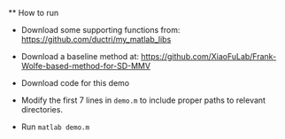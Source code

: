 ** How to run

- Download some supporting functions from: https://github.com/ductri/my_matlab_libs

- Download a baseline method at: https://github.com/XiaoFuLab/Frank-Wolfe-based-method-for-SD-MMV

- Download code for this demo

- Modify the first 7 lines in `demo.m` to include proper paths to relevant directories.

- Run `matlab demo.m`
